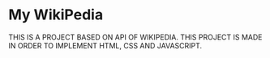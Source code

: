 # My WikiPedia 
THIS IS A PROJECT BASED ON API OF WIKIPEDIA.
THIS PROJECT IS MADE IN ORDER TO IMPLEMENT HTML, CSS AND JAVASCRIPT.

